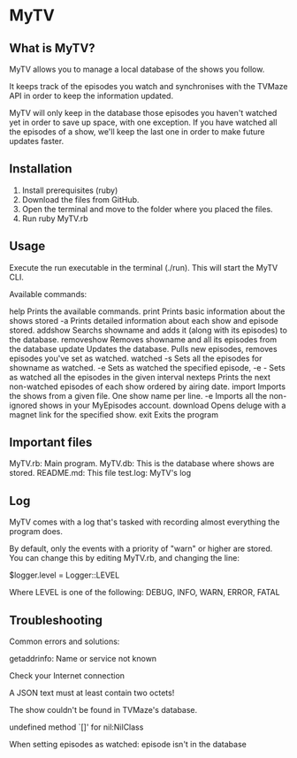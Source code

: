 # MyTV

## What is MyTV?

MyTV allows you to manage a local database of the shows you follow.

It keeps track of the episodes you watch and synchronises with the TVMaze API in order to keep the information updated.

MyTV will only keep in the database those episodes you haven't watched yet in order to save up space, with one exception. If you have watched all the episodes of a show, we'll keep the last one in order to make future updates faster.

## Installation

1. Install prerequisites (ruby)
2. Download the files from GitHub.
3. Open the terminal and move to the folder where you placed the files.
4. Run ruby MyTV.rb

## Usage

Execute the run executable in the terminal (./run). This will start the MyTV CLI.

Available commands:

help													Prints the available commands.
print													Prints basic information about the shows stored
	-a													Prints detailed information about each show and episode stored.
addshow <showname>						Searchs showname and adds it (along with its episodes) to the database.
removeshow <showname>					Removes showname and all its episodes from the database
update												Updates the database. Pulls new episodes, removes episodes you've set as watched.
watched
	-s <showname>								Sets all the episodes for showname as watched.
	-e <season> <episode> <showname>	Sets as watched the specified episode,
	-e <season> <episode1>-<episode2> <showname>	Sets as watched all the episodes in the given interval
nexteps												Prints the next non-watched episodes of each show ordered by airing date.
import
	<filename>									Imports the shows from a given file. One show name per line.
	-e <user> <pass>						Imports all the non-ignored shows in your MyEpisodes account.
download <season> <episode> <showname>	Opens deluge with a magnet link for the specified show.
exit													Exits the program


## Important files
MyTV.rb: Main program.
MyTV.db: This is the database where shows are stored.
README.md: This file
test.log: MyTV's log

## Log

MyTV comes with a log that's tasked with recording almost everything the program does.

By default, only the events with a priority of "warn" or higher are stored. You can change this by editing MyTV.rb, and changing the line:

$logger.level = Logger::LEVEL

Where LEVEL is one of the following:
DEBUG, INFO, WARN, ERROR, FATAL

## Troubleshooting

Common errors and solutions:

getaddrinfo: Name or service not known

Check your Internet connection

A JSON text must at least contain two octets!

The show couldn't be found in TVMaze's database.

undefined method `[]' for nil:NilClass

When setting episodes as watched: episode isn't in the database
